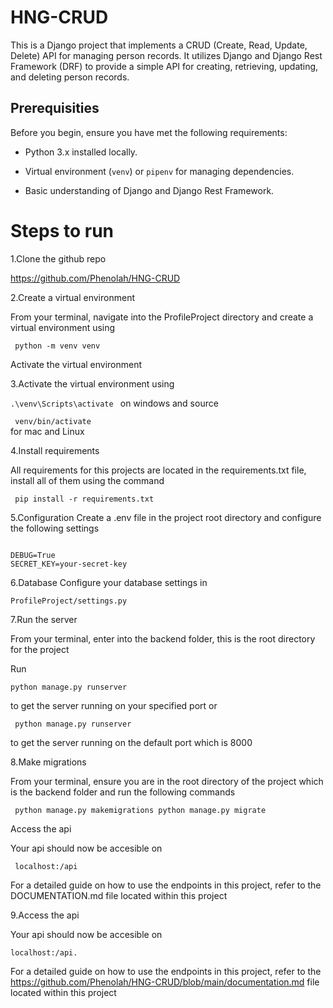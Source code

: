 # HNG-CRUD
This is a Django project that implements a CRUD (Create, Read, Update, Delete) API for managing person records. It utilizes Django and Django Rest Framework (DRF) to provide a simple API for creating, retrieving, updating, and deleting person records.

## Prerequisities
Before you begin, ensure you have met the following requirements:

- Python 3.x installed locally.


- Virtual environment (`venv`) or `pipenv` for managing dependencies.


- Basic understanding of Django and Django Rest Framework.

# Steps to run
1.Clone the github repo

https://github.com/Phenolah/HNG-CRUD

2.Create a virtual environment

From your terminal, navigate into the ProfileProject directory and create a virtual environment using 

<code> python -m venv venv </code>

Activate the virtual environment


3.Activate the virtual environment using 


<code>.\venv\Scripts\activate </code> 
on windows and source 

<code> venv/bin/activate</code>  
for mac and Linux


4.Install requirements

All requirements for this projects are located in the requirements.txt file, install all of them using the command 

<code> pip install -r requirements.txt</code>


5.Configuration
Create a .env file in the project root directory and configure the following settings

<code>
DEBUG=True
SECRET_KEY=your-secret-key
</code>


6.Database 
 Configure your database settings in 

<code>ProfileProject/settings.py</code>


7.Run the server

From your terminal, enter into the backend folder, this is the root directory for the project

Run 

<code>python manage.py runserver</code> 

to get the server running on your specified port or 


<code> python manage.py runserver </code> 

to get the server running on the default port which is 8000


8.Make migrations

From your terminal, ensure you are in the root directory of the project which is the backend folder and run the following commands

<code> python manage.py makemigrations
python manage.py migrate </code>

Access the api

Your api should now be accesible on 

<code> localhost:<port>/api</code> 

For a detailed guide on how to use the endpoints in this project, refer to the DOCUMENTATION.md file located within this project

9.Access the api

Your api should now be accesible on 

<code>localhost:<port>/api. </code> 

For a detailed guide on how to use the endpoints in this project, refer to the https://github.com/Phenolah/HNG-CRUD/blob/main/documentation.md file located within this project

